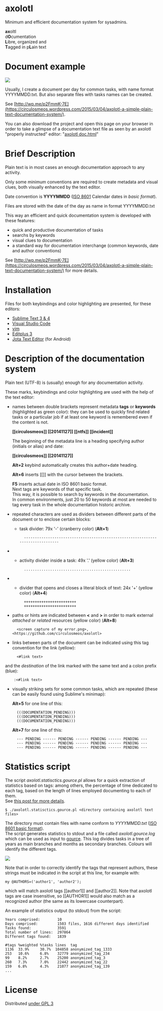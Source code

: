 axolotl
=======

Minimum and efficient  documentation system for sysadmins.

**ax**oltl   
d**O**cumentation   
**L**ibre, organized and   
**T**agged 
in p**L**ain text

Document example
================

![](https://circulosmeos.files.wordpress.com/2015/03/axolotl_example_extract.png)

Usually, I create a document per day for common tasks, with name format YYYYMMDD.txt.
But also separate files with tasks names can be created.

See [http://wp.me/p2FmmK-7E](https://circulosmeos.wordpress.com/2015/03/04/axolotl-a-simple-plain-text-documentation-system/).

You can also download the project and open this page on your browser in order to take a glimpse of a documentation text file as seen by an axolotl "properly instructed" editor: "[axolotl doc.html](https://github.com/circulosmeos/axolotl/tree/master/axolotl%20doc.html)"

Brief Description
=================

Plain text is in most cases an enough documentation approach to any activity.

Only some minimum conventions are required to create metadata and visual clues, both visually enhanced by the text editor. 

Date convention is **YYYYMMDD** ([ISO 8601](http://en.wikipedia.org/wiki/ISO_8601#Calendar_dates) Calendar dates in *basic format*).

Files are stored with the date of the day as name in format YYYYMMDD.txt

This way an efficient and quick documentation system is developed with these features:
* quick and productive documentation of tasks 
* searchs by keywords
* visual clues to documentation
* a standard way for documentation interchange (common keywords, date and author conventions)

See [http://wp.me/p2FmmK-7E](https://circulosmeos.wordpress.com/2015/03/04/axolotl-a-simple-plain-text-documentation-system/) for more details.

Installation
============

Files for both keybindings and color highlighting are presented, for these editors:

* [Sublime Text 3 & 4](https://github.com/circulosmeos/axolotl/tree/master/Sublime%20Text%203)
* [Visual Studio Code](https://github.com/circulosmeos/axolotl/tree/master/Visual%20Studio%20Code)
* [vim](https://github.com/circulosmeos/axolotl/tree/master/vim)
* [Editplus 3](https://github.com/circulosmeos/axolotl/tree/master/Editplus%203)
* [Jota Text Editor](https://github.com/circulosmeos/axolotl/tree/master/Jota%20Text%20Editor) (for Android)

Description of the documentation system
=======================================

Plain text (UTF-8) is (usually) enough for any documentation activity.

These marks, keybindings and color highlighting are used with the help of the text editor:

* names between double brackets represent metadata **tags** or **keywords** (highlighted as green color): they can be used to quickly find related tasks or a particular job if at least one keyword is remembered even if the content is not.    

    **[[circulosmeos]] [[20141127]] [[ntfs]] [[incident]]**   

  The beginning of the metadata line is a heading specifying author (initials or alias) and date: 

    **[[circulosmeos]] [[20141127]]**   

  **Alt+2** keybind automatically creates this author+date heading.   

  **Alt+6** inserts [[]] with the cursor between the brackets.   

  **F5** inserts actual date in ISO 8601 basic format.   
Next tags are keywords of that specific task.   
This way, it is possible to search by keywords in the documentation.   
In common environments, just 20 to 50 keywords at most are needed to tag every task in the whole documentation historic archive.   


* repeated characters are used as dividers between different parts of the document or to enclose certain blocks:
    * task divider: 79x '-' (cranberry color) (**Alt+1**)    

            -------------------------------------------------------------------------------   

* 
    * activity divider inside a task: 49x '.' (yellow color) (**Alt+3**)   

            .................................................   

* 
    * divider that opens and closes a literal block of text: 24x '+' (yellow color) (**Alt+4**)   

            ++++++++++++++++++++++++   
            ++++++++++++++++++++++++   

* paths or hints are indicated between **<** and **>** in order to mark external *attached* or *related* resources (yellow color) (**Alt+8**)    

        <screen capture of my error.png>, <https://github.com/circulosmeos/axolotl>   

* links between parts of the document can be indicated using this tag convention for the link (yellow):   

        <#link text>   

and the *destination* of the link marked with the same text and a colon prefix (blue):   

        :<#link text>   

* visually striking sets for some common tasks, which are repeated (these can be easily found using Sublime's minimap):  

    **Alt+5** for one line of this:

        (((DOCUMENTATION_PENDING)))   
        (((DOCUMENTATION_PENDING)))   
        (((DOCUMENTATION_PENDING)))   

    **Alt+7** for one line of this:

        --- PENDING ------ PENDING ------ PENDING ------ PENDING ---   
        --- PENDING ------ PENDING ------ PENDING ------ PENDING ---   
        --- PENDING ------ PENDING ------ PENDING ------ PENDING ---   


Statistics script
=================

The script *axolotl.statisctics.gource.pl* allows for a quick extraction of statistics based on tags: among others,
the percentage of time dedicated to each tag, based on the length of lines employed documenting to each of them.   
See [this post for more details](https://circulosmeos.wordpress.com/2017/01/15/axolotl-statistics-script-and-gource-animation).

	$ ./axolotl.statisctics.gource.pl <directory containing axolotl text files>

The directory must contain files with name conform to *YYYYMMDD.txt* ([ISO 8601 basic format](https://en.wikipedia.org/wiki/ISO_8601#Calendar_dates)).   
The script generates statistics to stdout and a file called *axolotl.gource.log* which can be used as input to [gource](http://gource.io/). This log divides tasks in a tree of years as main branches and months as secondary branches. Colours will identify the different tags.   

![](https://circulosmeos.files.wordpress.com/2017/01/axolotl-statistics-gource-mp4.png)

Note that in order to correctly identify the tags that represent authors, these strings must be indicated in the script at this line, for example with:   

    my @AUTHORS=('author1', 'author2');

which will match axolotl tags [[author1]] and [[author2]]. Note that axolotl tags are case insensitive, so [[AUTHOR1]] would also match as a recognized author (the same as its lowercase counterpart).

An example of statistics output (to stdout) from the script:

    Years comprised:        10
    Days comprised:         1503 files, 1616 different days identified
    Tasks found:            3591
    Total number of lines:  297864
    Different tags found:   1839

    #tags %weighted %tasks lines  tag
    1136  33.9%     30.7%  104858 anonymized_tag_1333
    253   10.6%     6.8%    32779 anonymized_tag_234
    99    8.2%      2.7%    25200 anonymized_tag_3
    260   7.3%      7.0%    22442 anonymized_tag_22
    159   6.8%      4.3%    21077 anonymized_tag_139
    ...

License
=======

Distributed [under GPL 3](http://www.gnu.org/licenses/gpl-3.0.html)
